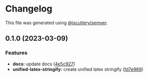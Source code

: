 # Changelog

This file was generated using [@jscutlery/semver](https://github.com/jscutlery/semver).

## 0.1.0 (2023-03-09)


### Features

* **docs:** update docs ([4e5c927](https://github.com/TrialAndErrorOrg/parsers/commit/4e5c927d745469aa1e1cc584d9d218bc88f87e4f))
* **unified-latex-stringify:** create unified latex stringify ([fd7e969](https://github.com/TrialAndErrorOrg/parsers/commit/fd7e9697c19e5c040d78fa53d339f3672bdb5a79))
